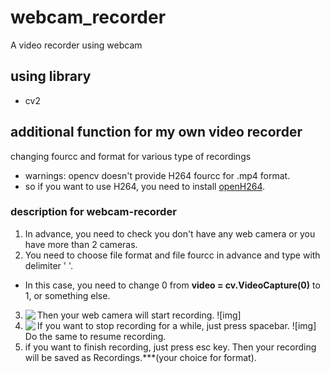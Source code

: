 # webcam_recorder
A video recorder using webcam

## using library
* cv2

## additional function for my own video recorder
changing fourcc and format for various type of recordings

* warnings: opencv doesn't provide H264 fourcc for .mp4 format.
* so if you want to use H264, you need to install [openH264](https://github.com/cisco/openh264).

### description for webcam-recorder
1. In advance, you need to check you don't have any web camera or you have more than 2 cameras.
2. You need to choose file format and file fourcc in advance and type with delimiter ' '.
* In this case, you need to change 0 from **video = cv.VideoCapture(0)** to 1, or something else.
3. Then your web camera will start recording. ![img]<img align="left" src="..data/Running.png">
4. If you want to stop recording for a while, just press spacebar. ![img]<img align="left" src="..data/preview.png"> Do the same to resume recording.
5. if you want to finish recording, just press esc key. Then your recording will be saved as Recordings.***(your choice for format).
